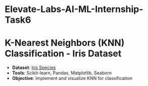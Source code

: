# Elevate-Labs-AI-ML-Internship-Task6
# K-Nearest Neighbors (KNN) Classification - Iris Dataset
- **Dataset**: [Iris Species](https://www.kaggle.com/datasets/uciml/iris)
- **Tools**: Scikit-learn, Pandas, Matplotlib, Seaborn
- **Objective**: Implement and visualize KNN for classification
